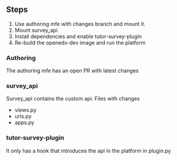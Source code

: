 ## Steps

1. Use authoring mfe with changes branch and mount it.
2. Mount survey_api
3. Install dependencies and enable tutor-survey-plugin
4. Re-build the openedx-dev image and run the platform

### Authoring

The authoring mfe has an open PR with latest changes

### survey_api

Survey_api contains the custom api.
Files with changes

- views.py
- urls.py
- apps.py

### tutor-survey-plugin

It only has a hook that introduces the api in the platform in plugin.py
